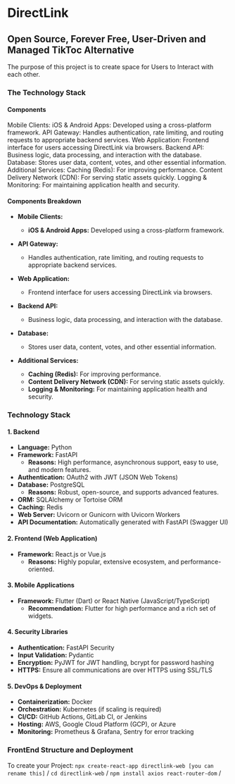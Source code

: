 # DirectLink 

## Open Source, Forever Free, User-Driven and Managed TikToc Alternative

The purpose of this project is to create space for Users to Interact with each other.

### The Technology Stack

#### Components
Mobile Clients:
iOS & Android Apps: Developed using a cross-platform framework.
API Gateway:
Handles authentication, rate limiting, and routing requests to appropriate backend services.
Web Application:
Frontend interface for users accessing DirectLink via browsers.
Backend API:
Business logic, data processing, and interaction with the database.
Database:
Stores user data, content, votes, and other essential information.
Additional Services:
Caching (Redis): For improving performance.
Content Delivery Network (CDN): For serving static assets quickly.
Logging & Monitoring: For maintaining application health and security.

#### Components Breakdown

- **Mobile Clients:**
    - **iOS & Android Apps:** Developed using a cross-platform framework.
    
- **API Gateway:**
    - Handles authentication, rate limiting, and routing requests to appropriate backend services.
    
- **Web Application:**
    - Frontend interface for users accessing DirectLink via browsers.
    
- **Backend API:**
    - Business logic, data processing, and interaction with the database.
    
- **Database:**
    - Stores user data, content, votes, and other essential information.
    
- **Additional Services:**
    - **Caching (Redis):** For improving performance.
    - **Content Delivery Network (CDN):** For serving static assets quickly.
    - **Logging & Monitoring:** For maintaining application health and security.

### Technology Stack

#### 1. Backend
- **Language:** Python
- **Framework:** FastAPI
    - **Reasons:** High performance, asynchronous support, easy to use, and modern features.
- **Authentication:** OAuth2 with JWT (JSON Web Tokens)
- **Database:** PostgreSQL
    - **Reasons:** Robust, open-source, and supports advanced features.
- **ORM:** SQLAlchemy or Tortoise ORM
- **Caching:** Redis
- **Web Server:** Uvicorn or Gunicorn with Uvicorn Workers
- **API Documentation:** Automatically generated with FastAPI (Swagger UI)

#### 2. Frontend (Web Application)
- **Framework:** React.js or Vue.js
    - **Reasons:** Highly popular, extensive ecosystem, and performance-oriented.

#### 3. Mobile Applications
- **Framework:** Flutter (Dart) or React Native (JavaScript/TypeScript)
    - **Recommendation:** Flutter for high performance and a rich set of widgets.

#### 4. Security Libraries
- **Authentication:** FastAPI Security
- **Input Validation:** Pydantic
- **Encryption:** PyJWT for JWT handling, bcrypt for password hashing
- **HTTPS:** Ensure all communications are over HTTPS using SSL/TLS

#### 5. DevOps & Deployment
- **Containerization:** Docker
- **Orchestration:** Kubernetes (if scaling is required)
- **CI/CD:** GitHub Actions, GitLab CI, or Jenkins
- **Hosting:** AWS, Google Cloud Platform (GCP), or Azure
- **Monitoring:** Prometheus & Grafana, Sentry for error tracking

### FrontEnd Structure and Deployment

To create your Project:
`npx create-react-app directlink-web [you can rename this]` /
`cd directlink-web` /
`npm install axios react-router-dom` /